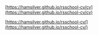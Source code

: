 [https://hamsilver.github.io/rsschool-cv/cv](https://hamsilver.github.io/rsschool-cv/cv)

[https://hamsilver.github.io/rsschool-cv/](https://hamsilver.github.io/rsschool-cv/)
